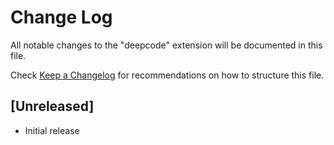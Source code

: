 # Change Log

All notable changes to the "deepcode" extension will be documented in this file.

Check [Keep a Changelog](http://keepachangelog.com/) for recommendations on how to structure this file.

## [Unreleased]

- Initial release